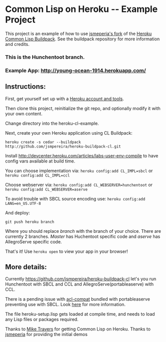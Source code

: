 # Common Lisp on Heroku -- Example Project

This project is an example of how to use [jsmeperia's fork](https://github.com/jsmpereira/heroku-buildpack-cl) of the [Heroku Common Lisp Buildpack](https://github.com/mtravers/heroku-buildpack-cl).  See the buildpack repository for more information and credits.

### This is the Hunchentoot branch.

### Example App: http://young-ocean-1914.herokuapp.com/

## Instructions:
First, get yourself set up with a [Heroku account and tools](http://devcenter.heroku.com/articles/quickstart).

Then clone this project, reinitialize the git repo, and optionally modify it with your own content.

Change directory into the heroku-cl-example.

Next, create your own Heroku application using CL Buildpack:

    heroku create -s cedar --buildpack http://github.com/jsmpereira/heroku-buildpack-cl.git

Install http://devcenter.heroku.com/articles/labs-user-env-compile to have config vars available at build time.

You can choose implementation via:
```heroku config:add CL_IMPL=sbcl```
or
```heroku config:add CL_IMPL=ccl```

Choose webserver via:
```heroku config:add CL_WEBSERVER=hunchentoot```
or
```heroku config:add CL_WEBSERVER=aserve```

To avoid trouble with SBCL source encoding use: ```heroku config:add LANG=en_US.UTF-8```

And deploy:

    git push heroku branch

Where you should replace *branch* with the branch of your choice. There are currently 2 branches. *Master* has Huchentoot specific code and *aserve* has AllegroServe specific code.

That's it! Use `heroku open` to view your app in your browser!

## More details:

Currently https://github.com/jsmpereira/heroku-buildpack-cl let's you run Hunchentoot with SBCL and CCL and AllegroServe(portableaserve) with CCL.

There is a pending issue with [acl-compat](https://github.com/mtravers/portableaserve/tree/master/acl-compat) bundled with portableaserve preventing use with SBCL. Look [here](https://github.com/mtravers/wuwei/issues/10) for more information.

The file heroku-setup.lisp gets loaded at compile time, and needs to load any Lisp files or packages required.

Thanks to [Mike Travers](https://github.com/mtravers) for getting Common Lisp on Heroku.
Thanks to [jsmeperia](https://github.com/jsmpereira) for providing the initial demos
